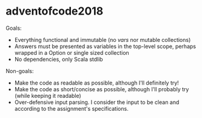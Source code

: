 # adventofcode2018

Goals:
 * Everything functional and immutable (no _vars_ nor mutable collections)
 * Answers must be presented as variables in the top-level scope, perhaps wrapped in a Option or single sized collection
 * No dependencies, only Scala stdlib
 
Non-goals:
 * Make the code as readable as possible, although I'll definitely try!
 * Make the code as short/concise as possible, although I'll probably try (while keeping it readable)
 * Over-defensive input parsing. I consider the input to be clean and according to the assignment's specifications.
